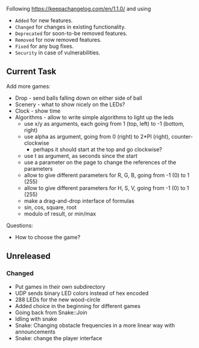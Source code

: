 Following https://keepachangelog.com/en/1.1.0/ and using
- `Added` for new features.
- `Changed` for changes in existing functionality.
- `Deprecated` for soon-to-be removed features.
- `Removed` for now removed features.
- `Fixed` for any bug fixes.
- `Security` in case of vulnerabilities.

## Current Task

Add more games:
- Drop - send balls falling down on either side of ball
- Scenery - what to show nicely on the LEDs?
- Clock - show time
- Algorithms - allow to write simple algorithms to light up the leds
  - use x/y as arguments, each going from 1 (top, left) to -1 (bottom, right)
  - use alpha as argument, going from 0 (right) to 2*PI (right), counter-clockwise
    - perhaps it should start at the top and go clockwise?
  - use t as argument, as seconds since the start
  - use a parameter on the page to change the references of the parameters
  - allow to give different parameters for R, G, B, going from -1 (0) to 1 (255)
  - allow to give different parameters for H, S, V, going from -1 (0) to 1 (255)
  - make a drag-and-drop interface of formulas
  - sin, cos, square, root
  - modulo of result, or min/max

Questions:
- How to choose the game?

## Unreleased

### Changed

- Put games in their own subdirectory
- UDP sends binary LED colors instead of hex encoded
- 288 LEDs for the new wood-circle
- Added choice in the beginning for different games
- Going back from Snake::Join
- Idling with snake
- Snake: Changing obstacle frequencies in a more linear way with announcements
- Snake: change the player interface

